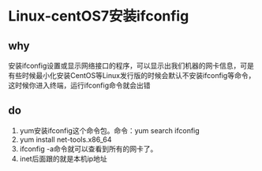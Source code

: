 # Linux-centOS7安装ifconfig
## why
安装ifconfig设置或显示网络接口的程序，可以显示出我们机器的网卡信息，可是有些时候最小化安装CentOS等Linux发行版的时候会默认不安装ifconfig等命令，这时候你进入终端，运行ifconfig命令就会出错

## do
1. yum安装ifconfig这个命令包。命令：yum search ifconfig
2. yum install net-tools.x86_64
3. ifconfig -a命令就可以查看到所有的网卡了。
4. inet后面跟的就是本机ip地址